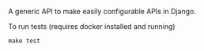 A generic API to make easily configurable APIs in Django.

To run tests (requires docker installed and running)

`make test`

